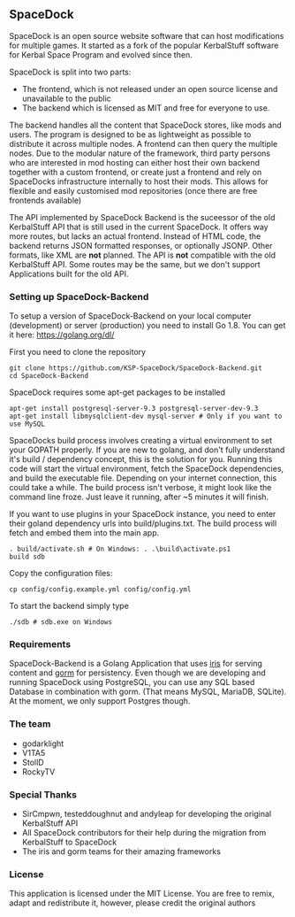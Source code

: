 ## SpaceDock
SpaceDock is an open source website software that can host modifications for multiple games. It started as a fork of the popular KerbalStuff software for Kerbal Space Program and evolved since then.

SpaceDock is split into two parts:
* The frontend, which is not released under an open source license and unavailable to the public
* The backend which is licensed as MIT and free for everyone to use.

The backend handles all the content that SpaceDock stores, like mods and users. The program is designed to be as lightweight as possible to distribute it across multiple nodes. A frontend can then query the multiple nodes. Due to the modular nature of the framework, third party persons who are interested in mod hosting can either host their own backend together with a custom frontend, or create just a frontend and rely on SpaceDocks infrastructure internally to host their mods. This allows for flexible and easily customised mod repositories (once there are free frontends available)

The API implemented by SpaceDock Backend is the suceessor of the old KerbalStuff API that is still used in the current SpaceDock. It offers way more routes, but lacks an actual frontend. Instead of HTML code, the backend returns JSON formatted responses, or optionally JSONP. Other formats, like XML are **not** planned. The API is **not** compatible with the old KerbalStuff API. Some routes may be the same, but we don't support Applications built for the old API.

### Setting up SpaceDock-Backend
To setup a version of SpaceDock-Backend on your local computer (development) or server (production) you need to install Go 1.8. You can get it here: https://golang.org/dl/

First you need to clone the repository
```
git clone https://github.com/KSP-SpaceDock/SpaceDock-Backend.git
cd SpaceDock-Backend
```

SpaceDock requires some apt-get packages to be installed
```
apt-get install postgresql-server-9.3 postgresql-server-dev-9.3
apt-get install libmysqlclient-dev mysql-server # Only if you want to use MySQL
```

SpaceDocks build process involves creating a virtual environment to set your GOPATH properly. If you are new to golang, and don't fully understand it's build / dependency concept, this is the solution for you. Running this code will start the virtual environment, fetch the SpaceDock dependencies, and build the executable file. Depending on your internet connection, this could take a while. The build process isn't verbose, it might look like the command line froze. Just leave it running, after ~5 minutes it will finish. 

If you want to use plugins in your SpaceDock instance, you need to enter their goland dependency urls into build/plugins.txt. The build process will fetch and embed them into the main app.
```
. build/activate.sh # On Windows: . .\build\activate.ps1
build sdb
```

Copy the configuration files:
```
cp config/config.example.yml config/config.yml
```

To start the backend simply type
```
./sdb # sdb.exe on Windows
```

### Requirements
SpaceDock-Backend is a Golang Application that uses [iris](https://github.com/kataras/iris) for serving content and [gorm](https://github.com/jinzhu/gorm) for persistency. Even though we are developing and running SpaceDock using PostgreSQL, you can use any SQL based Database in combination with gorm. (That means MySQL, MariaDB, SQLite). At the moment, we only support Postgres though.

### The team
* godarklight
* V1TA5
* StollD
* RockyTV

### Special Thanks
* SirCmpwn, testeddoughnut and andyleap for developing the original KerbalStuff API
* All SpaceDock contributors for their help during the migration from KerbalStuff to SpaceDock
* The iris and gorm teams for their amazing frameworks

### License
This application is licensed under the MIT License. You are free to remix, adapt and redistribute it, however, please credit the original authors